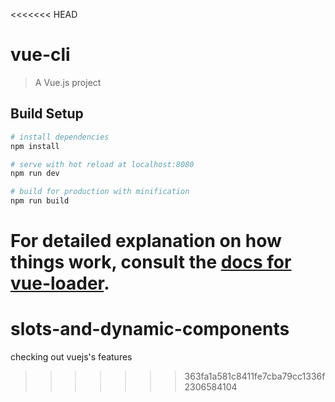<<<<<<< HEAD
# vue-cli

> A Vue.js project

## Build Setup

``` bash
# install dependencies
npm install

# serve with hot reload at localhost:8080
npm run dev

# build for production with minification
npm run build
```

For detailed explanation on how things work, consult the [docs for vue-loader](http://vuejs.github.io/vue-loader).
=======
# slots-and-dynamic-components
checking out vuejs's features
>>>>>>> 363fa1a581c8411fe7cba79cc1336f2306584104
